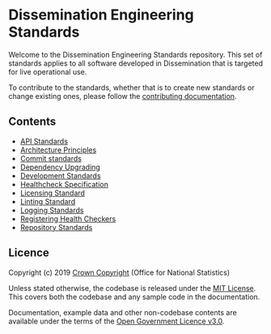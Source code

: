 # Dissemination Engineering Standards

Welcome to the Dissemination Engineering Standards repository. This set of standards applies to all software developed in Dissemination that is targeted for live operational use.

To contribute to the standards, whether that is to create new standards or change existing ones, please follow the [contributing documentation](./CONTRIBUTING.md).

## Contents

* [API Standards](./API_STANDARDS.md)
* [Architecture Principles](./ARCHITECTURE_STANDARDS.md)
* [Commit standards](./COMMIT_STANDARDS.md)
* [Dependency Upgrading](./DEPENDENCY_UPGRADING.md)
* [Development Standards](./DEV_STANDARDS.md)
* [Healthcheck Specification](./HEALTH_CHECK_SPECIFICATION.md)
* [Licensing Standard](./LICENSING_STANDARD.md)
* [Linting Standard](./LINTING.md)
* [Logging Standards](./LOGGING_STANDARDS.md)
* [Registering Health Checkers](./REGISTERING_HEALTH_CHECKERS.md)
* [Repository Standards](./REPOSITORY_STANDARDS.md)

## Licence

Copyright (c) 2019 [Crown Copyright](http://www.nationalarchives.gov.uk/information-management/re-using-public-sector-information/copyright-and-re-use/crown-copyright/) (Office for National Statistics)

Unless stated otherwise, the codebase is released under the [MIT License](./LICENCE.md). This covers both the codebase and any sample code in the documentation.

Documentation, example data and other non-codebase contents are available under the terms of the [Open Government Licence v3.0](https://www.nationalarchives.gov.uk/doc/open-government-licence/version/3/).
